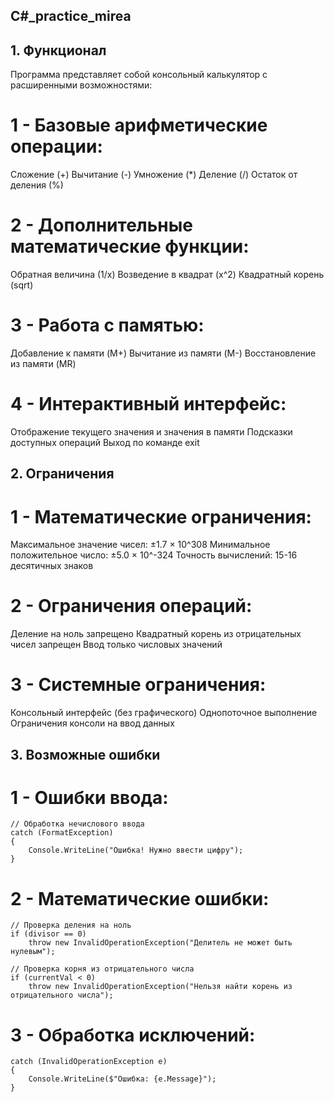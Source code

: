 ## C#_practice_mirea
## 1. Функционал
Программа представляет собой консольный калькулятор с расширенными возможностями:
# 1 - Базовые арифметические операции:
Сложение (+)
Вычитание (-)
Умножение (*)
Деление (/)
Остаток от деления (%)

# 2 - Дополнительные математические функции:
Обратная величина (1/x)
Возведение в квадрат (x^2)
Квадратный корень (sqrt)

# 3 - Работа с памятью:
Добавление к памяти (M+)
Вычитание из памяти (M-)
Восстановление из памяти (MR)

# 4 - Интерактивный интерфейс:
Отображение текущего значения и значения в памяти
Подсказки доступных операций
Выход по команде exit

## 2. Ограничения
# 1 - Математические ограничения:
Максимальное значение чисел: ±1.7 × 10^308
Минимальное положительное число: ±5.0 × 10^-324
Точность вычислений: 15-16 десятичных знаков

# 2 - Ограничения операций:
Деление на ноль запрещено
Квадратный корень из отрицательных чисел запрещен
Ввод только числовых значений

# 3 - Системные ограничения:
Консольный интерфейс (без графического)
Однопоточное выполнение
Ограничения консоли на ввод данных

## 3. Возможные ошибки
# 1 - Ошибки ввода:
    // Обработка нечислового ввода
    catch (FormatException)
    {
        Console.WriteLine("Ошибка! Нужно ввести цифру");
    }
# 2 - Математические ошибки:
    // Проверка деления на ноль
    if (divisor == 0)
        throw new InvalidOperationException("Делитель не может быть нулевым");

    // Проверка корня из отрицательного числа
    if (currentVal < 0)
        throw new InvalidOperationException("Нельзя найти корень из отрицательного числа");
# 3 - Обработка исключений:
    catch (InvalidOperationException e)
    {
        Console.WriteLine($"Ошибка: {e.Message}");
    }
